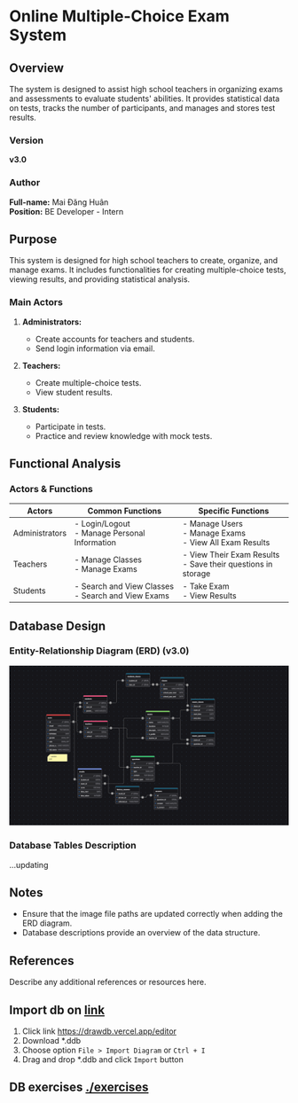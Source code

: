 # Online Multiple-Choice Exam System

## Overview

The system is designed to assist high school teachers in organizing exams and assessments to evaluate students' abilities. It provides statistical data on tests, tracks the number of participants, and manages and stores test results.

### Version

**v3.0**

### Author

**Full-name:** Mai Đăng Huân  
**Position:** BE Developer - Intern

## Purpose

This system is designed for high school teachers to create, organize, and manage exams. It includes functionalities for creating multiple-choice tests, viewing results, and providing statistical analysis.

### Main Actors

1. **Administrators:**
    - Create accounts for teachers and students.
    - Send login information via email.

2. **Teachers:**
    - Create multiple-choice tests.
    - View student results.

3. **Students:**
    - Participate in tests.
    - Practice and review knowledge with mock tests.

## Functional Analysis

### Actors & Functions

| Actors        | Common Functions                                   | Specific Functions                           |
|---------------|---------------------------------------------------|----------------------------------------------|
| Administrators| - Login/Logout<br>- Manage Personal Information    | - Manage Users<br>- Manage Exams<br>- View All Exam Results|
| Teachers      | - Manage Classes<br>- Manage Exams                 | - View Their Exam Results<br>- Save their questions in storage                   |
| Students      | - Search and View Classes<br>- Search and View Exams | - Take Exam<br>- View Results               |

## Database Design

### Entity-Relationship Diagram (ERD) (v3.0)

![ERD Diagram](v3.0/ERD_3.0.png)  

### Database Tables Description

...updating

## Notes

- Ensure that the image file paths are updated correctly when adding the ERD diagram.
- Database descriptions provide an overview of the data structure.

## References

Describe any additional references or resources here.

## Import db on [link](https://drawdb.vercel.app/editor)

1. Click link https://drawdb.vercel.app/editor
2. Download *.ddb
3. Choose option `File > Import Diagram` or `Ctrl + I`
4. Drag and drop *.ddb and click `Import` button

## DB exercises [./exercises](./exercises)